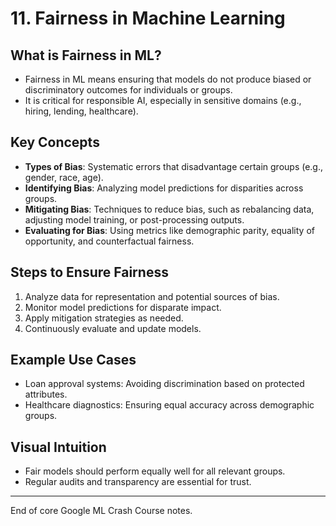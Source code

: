 # 11. Fairness in Machine Learning

## What is Fairness in ML?
- Fairness in ML means ensuring that models do not produce biased or discriminatory outcomes for individuals or groups.
- It is critical for responsible AI, especially in sensitive domains (e.g., hiring, lending, healthcare).

## Key Concepts
- **Types of Bias**: Systematic errors that disadvantage certain groups (e.g., gender, race, age).
- **Identifying Bias**: Analyzing model predictions for disparities across groups.
- **Mitigating Bias**: Techniques to reduce bias, such as rebalancing data, adjusting model training, or post-processing outputs.
- **Evaluating for Bias**: Using metrics like demographic parity, equality of opportunity, and counterfactual fairness.

## Steps to Ensure Fairness
1. Analyze data for representation and potential sources of bias.
2. Monitor model predictions for disparate impact.
3. Apply mitigation strategies as needed.
4. Continuously evaluate and update models.

## Example Use Cases
- Loan approval systems: Avoiding discrimination based on protected attributes.
- Healthcare diagnostics: Ensuring equal accuracy across demographic groups.

## Visual Intuition
- Fair models should perform equally well for all relevant groups.
- Regular audits and transparency are essential for trust.

---
End of core Google ML Crash Course notes. 